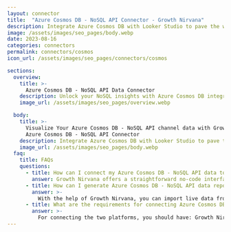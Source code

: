 ```yaml
---
layout: connector
title:  "Azure Cosmos DB - NoSQL API Connector - Growth Nirvana"
description: Integrate Azure Cosmos DB with Looker Studio to pave the way for data-driven strategies in a NoSQL world.
image: /assets/images/seo_pages/body.webp
date: 2023-08-16
categories: connectors
permalink: connectors/cosmos
icon_url: /assets/images/seo_pages/connectors/cosmos

sections:
  overview:
    title: >-
      Azure Cosmos DB - NoSQL API Data Connector
    description: Unlock your NoSQL insights with Azure Cosmos DB integration. Seamlessly merge Cosmos DB's data capabilities with Looker Studio's analytical prowess, translating raw data into actionable insights that drive strategic decisions.
    image_url: /assets/images/seo_pages/overview.webp

  body:
    title: >-
      Visualize Your Azure Cosmos DB - NoSQL API channel data with Growth Nirvana's
      Azure Cosmos DB - NoSQL API Connector
    description: Integrate Azure Cosmos DB with Looker Studio to pave the way for data-driven strategies in a NoSQL world.
    image_url: /assets/images/seo_pages/body.webp
  faq:
    title: FAQs
    questions:
      - title: How can I connect my Azure Cosmos DB - NoSQL API data to Google Data Studio/Looker Studio?
        answer: Growth Nirvana offers a straightforward no-code interface to connect to Azure Cosmos DB - NoSQL API data sources.
      - title: How can I generate Azure Cosmos DB - NoSQL API data reports in Looker Studio?
        answer: >-
          With the help of Growth Nirvana, you can import live data from Azure Cosmos DB - NoSQL API into Looker Studio. These data can be viewed in charts, tables, and dashboards to generate branded reports that can be shared instantly.
      - title: What are the requirements for connecting Azure Cosmos DB - NoSQL API and Looker Studio?
        answer: >-
          For connecting the two platforms, you should have: Growth Nirvana Account and Azure Cosmos DB - NoSQL API Ads Account
---
```

